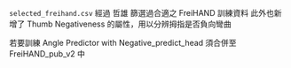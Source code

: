 `selected_freihand.csv`
經過 哲雄 篩選過合適之 FreiHAND 訓練資料
此外也新增了 Thumb Negativeness 的屬性，用以分辨拇指是否負向彎曲

若要訓練 Angle Predictor with Negative_predict_head
須合併至 FreiHAND_pub_v2 中
